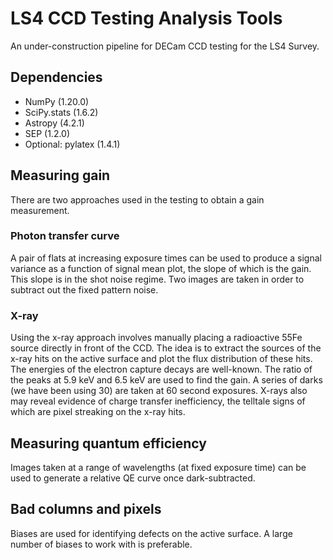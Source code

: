 # LS4 CCD Testing Analysis Tools

An under-construction pipeline for DECam CCD testing for the LS4 Survey.

## Dependencies

* NumPy (1.20.0)
* SciPy.stats (1.6.2)
* Astropy (4.2.1)
* SEP (1.2.0)
* Optional: pylatex (1.4.1)

## Measuring gain

There are two approaches used in the testing to obtain a gain measurement. 

### Photon transfer curve

A pair of flats at increasing exposure times can be used to produce a signal variance as a function of signal mean plot, the slope of which is the gain. This slope is in the shot noise regime. Two images are taken in order to subtract out the fixed pattern noise.

### X-ray

Using the x-ray approach involves manually placing a radioactive 55Fe source directly in front of the CCD. The idea is to extract the sources of the x-ray hits on the active surface and plot the flux distribution of these hits. The energies of the electron capture decays are well-known. The ratio of the peaks at 5.9 keV and 6.5 keV are used to find the gain. A series of darks (we have been using 30) are taken at 60 second exposures. X-rays also may reveal evidence of charge transfer inefficiency, the telltale signs of which are pixel streaking on the x-ray hits.

## Measuring quantum efficiency

Images taken at a range of wavelengths (at fixed exposure time) can be used to generate a relative QE curve once dark-subtracted.

## Bad columns and pixels

Biases are used for identifying defects on the active surface. A large number of biases to work with is preferable.
